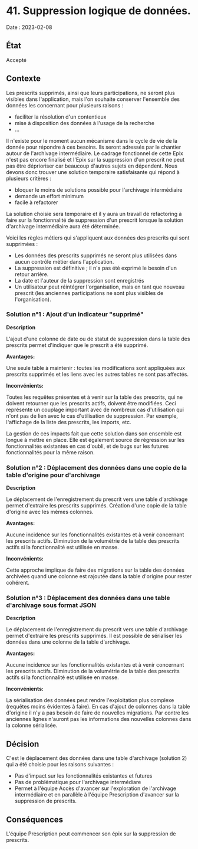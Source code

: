 # 41. Suppression logique de données.

Date : 2023-02-08

## État

Accepté

## Contexte

Les prescrits supprimés, ainsi que leurs participations, ne seront plus visibles dans l'application, mais l'on souhaite
conserver l'ensemble des données les concernant pour plusieurs raisons :

- faciliter la résolution d'un contentieux
- mise à disposition des données à l'usage de la recherche
- ...

Il n'existe pour le moment aucun mécanisme dans le cycle de vie de la donnée pour répondre à ces besoins.
Ils seront adressés par le chantier autour de l'archivage intermédiaire. Le cadrage fonctionnel de cette Epix n'est pas encore finalisé
et l'Epix sur la suppression d'un prescrit ne peut pas être déprioriser car beaucoup d'autres sujets en dépendent.
Nous devons donc trouver une solution temporaire satisfaisante qui répond à plusieurs critères :

- bloquer le moins de solutions possible pour l'archivage intermédiaire
- demande un effort minimum
- facile à refactorer

La solution choisie sera temporaire et il y aura un travail de refactoring à faire sur la fonctionnalité de suppression d'un prescrit lorsque la solution d'archivage intermédiaire aura été déterminée.

Voici les règles métiers qui s'appliquent aux données des prescrits qui sont supprimées :

- Les données des prescrits supprimés ne seront plus utilisées dans aucun contrôle métier dans l'application.
- La suppression est définitive ; il n'a pas été exprimé le besoin d'un retour arrière.
- La date et l'auteur de la suppression sont enregistrés
- Un utilisateur peut réintégrer l'organisation, mais en tant que nouveau prescrit (les anciennes participations ne sont plus visibles de l'organisation).

### Solution n°1 : Ajout d'un indicateur "supprimé"

**Description**

L'ajout d'une colonne de date ou de statut de suppression dans la table des prescrits permet d'indiquer que le prescrit
a été supprimé.

**Avantages:**

Une seule table à maintenir : toutes les modifications sont appliquées aux prescrits supprimés et les liens avec les
autres tables ne sont pas affectés.

**Inconvénients:**

Toutes les requêtes présentes et à venir sur la table des prescrits, qui ne doivent retourner que les prescrits actifs,
doivent être modifiées.
Ceci représente un couplage important avec de nombreux cas d'utilisation qui n'ont pas de lien avec le cas d'utilisation
de suppression.
Par exemple, l'affichage de la liste des prescrits, les imports, etc.

La gestion de ces impacts fait que cette solution dans son ensemble est longue à mettre en place.
Elle est également source de régression sur les fonctionnalités existantes en cas d'oubli, et de bugs sur les futures
fonctionnalités pour la même raison.

### Solution n°2 : Déplacement des données dans une copie de la table d'origine pour d'archivage

**Description**

Le déplacement de l'enregistrement du prescrit vers une table d'archivage permet d'extraire les prescrits supprimés. Création d'une copie de la table d'origine avec les mêmes colonnes.

**Avantages:**

Aucune incidence sur les fonctionnalités existantes et à venir concernant les prescrits actifs.
Diminution de la volumétrie de la table des prescrits actifs si la fonctionnalité est utilisée en masse.

**Inconvénients:**

Cette approche implique de faire des migrations sur la table des données archivées quand une colonne est rajoutée dans la table d'origine pour rester cohérent.

### Solution n°3 : Déplacement des données dans une table d'archivage sous format JSON

**Description**

Le déplacement de l'enregistrement du prescrit vers une table d'archivage permet d'extraire les prescrits supprimés.
Il est possible de sérialiser les données dans une colonne de la table d'archivage.

**Avantages:**

Aucune incidence sur les fonctionnalités existantes et à venir concernant les prescrits actifs.
Diminution de la volumétrie de la table des prescrits actifs si la fonctionnalité est utilisée en masse.

**Inconvénients:**

La sérialisation des données peut rendre l'exploitation plus complexe (requêtes moins évidentes à faire).
En cas d'ajout de colonnes dans la table d'origine il n'y a pas besoin de faire de nouvelles migrations.
Par contre les anciennes lignes n'auront pas les informations des nouvelles colonnes dans la colonne sérialisée.

## Décision

C'est le déplacement des données dans une table d'archivage (solution 2) qui a été choisie pour les raisons suivantes :

- Pas d'impact sur les fonctionnalités existantes et futures
- Pas de problématique pour l'archivage intermédiare
- Permet à l'équipe Accès d'avancer sur l'exploration de l'archivage intermédiaire et en parallèle à l'équipe Prescription d'avancer sur la suppression de prescrits.

## Conséquences

L'équipe Prescription peut commencer son épix sur la suppression de prescrits.

